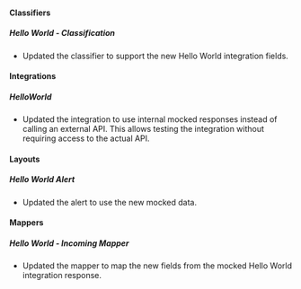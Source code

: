 
#### Classifiers

##### Hello World - Classification

- Updated the classifier to support the new Hello World integration fields.

#### Integrations

##### HelloWorld

- Updated the integration to use internal mocked responses instead of calling an external API. This allows testing the integration without requiring access to the actual API.

#### Layouts

##### Hello World Alert

- Updated the alert to use the new mocked data.

#### Mappers

##### Hello World - Incoming Mapper

- Updated the mapper to map the new fields from the mocked Hello World integration response.